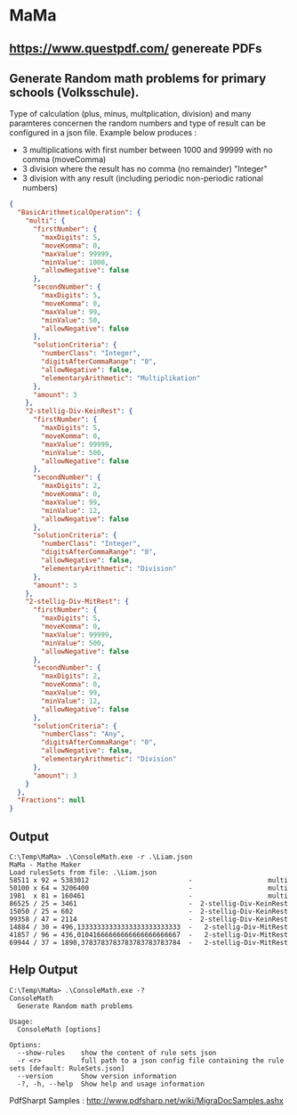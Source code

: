 # MaMa # 

## https://www.questpdf.com/ genereate PDFs ##

## Generate Random math problems for primary schools (Volksschule). ##

Type of calculation (plus, minus, multplication, division) and many paramteres concernen the random numbers and type of result can be configured in a json file.
Example below produces :
- 3 multiplications with first number between 1000 and 99999 with no comma (moveComma)
- 3 division where the result has no comma (no remainder) "Integer"
- 3 division with any result (including periodic non-periodic rational numbers)


``` json
{
  "BasicArithmeticalOperation": {
    "multi": {
      "firstNumber": {
        "maxDigits": 5,
        "moveKomma": 0,
        "maxValue": 99999,
        "minValue": 1000,
        "allowNegative": false
      },
      "secondNumber": {
        "maxDigits": 5,
        "moveKomma": 0,
        "maxValue": 99,
        "minValue": 50,
        "allowNegative": false
      },
      "solutionCriteria": {
        "numberClass": "Integer",
        "digitsAfterCommaRange": "0",
        "allowNegative": false,
        "elementaryArithmetic": "Multiplikation"
      },
      "amount": 3
    },
    "2-stellig-Div-KeinRest": {
      "firstNumber": {
        "maxDigits": 5,
        "moveKomma": 0,
        "maxValue": 99999,
        "minValue": 500,
        "allowNegative": false
      },
      "secondNumber": {
        "maxDigits": 2,
        "moveKomma": 0,
        "maxValue": 99,
        "minValue": 12,
        "allowNegative": false
      },
      "solutionCriteria": {
        "numberClass": "Integer",
        "digitsAfterCommaRange": "0",
        "allowNegative": false,
        "elementaryArithmetic": "Division"
      },
      "amount": 3
    },
    "2-stellig-Div-MitRest": {
      "firstNumber": {
        "maxDigits": 5,
        "moveKomma": 0,
        "maxValue": 99999,
        "minValue": 500,
        "allowNegative": false
      },
      "secondNumber": {
        "maxDigits": 2,
        "moveKomma": 0,
        "maxValue": 99,
        "minValue": 12,
        "allowNegative": false
      },
      "solutionCriteria": {
        "numberClass": "Any",
        "digitsAfterCommaRange": "0",
        "allowNegative": false,
        "elementaryArithmetic": "Division"
      },
      "amount": 3
    }
  },
  "Fractions": null
}
```
## Output ##
```
C:\Temp\MaMa> .\ConsoleMath.exe -r .\Liam.json
MaMa - Mathe Maker
Load rulesSets from file: .\Liam.json
58511 x 92 = 5383012                         -                   multi
50100 x 64 = 3206400                         -                   multi
1981  x 81 = 160461                          -                   multi
86525 / 25 = 3461                            -  2-stellig-Div-KeinRest
15050 / 25 = 602                             -  2-stellig-Div-KeinRest
99358 / 47 = 2114                            -  2-stellig-Div-KeinRest
14884 / 30 = 496,13333333333333333333333333  -   2-stellig-Div-MitRest
41857 / 96 = 436,01041666666666666666666667  -   2-stellig-Div-MitRest
69944 / 37 = 1890,3783783783783783783783784  -   2-stellig-Div-MitRest
```

## Help Output ##
```
C:\Temp\MaMa> .\ConsoleMath.exe -?
ConsoleMath
  Generate Random math problems

Usage:
  ConsoleMath [options]

Options:
  --show-rules    show the content of rule sets json
  -r <r>          full path to a json config file containing the rule sets [default: RuleSets.json]
  --version       Show version information
  -?, -h, --help  Show help and usage information
 ```

PdfSharpt Samples : http://www.pdfsharp.net/wiki/MigraDocSamples.ashx
